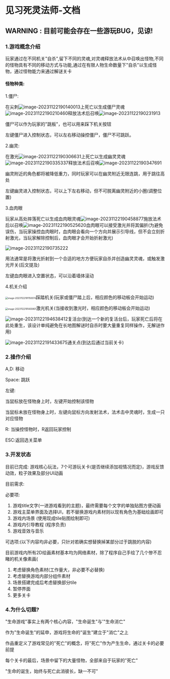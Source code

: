# 见习死灵法师-文档

## WARNING : 目前可能会存在一些游玩BUG，见谅!

### 1.游戏概念介绍

玩家通过在不同机关"自杀",留下不同的灵魂,对灵魂释放法术从中召唤出怪物,不同的怪物具有不同的移动方式与功能,通过在有限人物生命数量下"自杀"以生成怪物，通过怪物能力来通过解谜关卡

#### 怪物种类:

1.僵尸:

在尖刺![image-20231122190140013](C:\Users\13367\AppData\Roaming\Typora\typora-user-images\image-20231122190140013.png)上死亡以生成僵尸灵魂![image-20231122190210460](C:\Users\13367\AppData\Roaming\Typora\typora-user-images\image-20231122190210460.png)释放法术后召唤![image-20231122190231913](C:\Users\13367\AppData\Roaming\Typora\typora-user-images\image-20231122190231913.png)

僵尸可以作为玩家的"跳板"，也可以用来踩下机关按钮

左键僵尸进入控制状态，可以左右移动操控僵尸，僵尸不可跳跃。



2.幽灵:

在激光![image-20231122190306631](C:\Users\13367\AppData\Roaming\Typora\typora-user-images\image-20231122190306631.png)上死亡以生成幽灵灵魂![image-20231122190335337](C:\Users\13367\AppData\Roaming\Typora\typora-user-images\image-20231122190335337.png)释放法术后召唤![image-20231122190347691](C:\Users\13367\AppData\Roaming\Typora\typora-user-images\image-20231122190347691.png)

幽灵附近的角色都将被降低重力，同时玩家可以在幽灵附近无限连跳，用于跳往高处

左键幽灵进入控制状态，可以上下左右移动，但不可脱离幽灵附近的小圈(调整位置)



3.血肉眼

玩家从高处摔落死亡以生成血肉眼灵魂![image-20231122190458877](C:\Users\13367\AppData\Roaming\Typora\typora-user-images\image-20231122190458877.png)施放法术后以召唤![image-20231122190525620](C:\Users\13367\AppData\Roaming\Typora\typora-user-images\image-20231122190525620.png)血肉眼可以接受激光并将其偏折(为避免误伤，当玩家操控血肉眼时，血肉眼会看向一个方向并展示引导线，但不会立刻折射激光，当玩家解除控制后，血肉眼才会开始折射激光)



![image-20231122190735222](C:\Users\13367\AppData\Roaming\Typora\typora-user-images\image-20231122190735222.png) 

用法通常是将激光折射到一个合适的地方方便玩家自杀并创造幽灵灵魂，或触发激光开关(后文提及)

左键血肉眼进入空置状态，可以沿着墙体滚动



4.机关介绍

<img src="C:\Users\13367\AppData\Roaming\Typora\typora-user-images\image-20231122191150074.png" alt="image-20231122191150074" style="zoom:50%;" />踩踏机关(玩家或僵尸踏上后，相应颜色的移动板会开始运动)



<img src="C:\Users\13367\AppData\Roaming\Typora\typora-user-images\image-20231122191400801.png" alt="image-20231122191400801" style="zoom:50%;" />激光机关(当接收到激光时，相应颜色的移动板会开始运动)

![image-20231122194638412](C:\Users\13367\AppData\Roaming\Typora\typora-user-images\image-20231122194638412.png)复活台(到达一个新的复活台后，玩家死亡后将在此处重生，该设计单纯避免在长地图解谜时自杀时要大量重复同样操作，无解谜作用)



![image-20231122191433675](C:\Users\13367\AppData\Roaming\Typora\typora-user-images\image-20231122191433675.png)通关点(到达后通过当前关卡)







### 2.操作介绍

A,D: 移动 

Space: 跳跃

左键:

当鼠标放在怪物身上时，左键开始控制该怪物

当鼠标未放在怪物身上时，左键向鼠标方向发射法术，法术击中灵魂时，生成一只对应怪物

R: 当操控怪物时，R返回玩家控制

ESC:返回选关菜单



### 3.开发状态

目前已完成: 游戏核心玩法，7个可游玩关卡(是否继续添加视情况而定)，游戏反馈动效，粒子效果及部分UI动画

目前需求: 

必要项:

1. 游戏title文字(一进游戏看到的主题)，最终需要每个文字的单独贴图方便动画
2. 游戏主菜单界面及选择UI，若不替换游戏内素材则以现有角色为基础绘画即可
3. 游戏内场景 (使用现成tile贴图绘制即可)
4. 游戏内引导教程 (程序负责)
5. 游戏音效与音乐

可选项:(以下内容均非必要，只针对若确实想替换掉某部分过于跳脱的内容)

目前游戏内所有2D绘画素材基本均为网络素材，除了程序自己手绘了几个惨不忍睹的机关像素画(

1. 考虑替换角色素材(工作量大，非必要不必替换)
2. 考虑替换游戏内部分组件素材
3. 场景搭建完成后考虑替换部分tile
4. 暂停界面
5. 更多关卡



### 4.为什么切题?

"生命游戏"事实上有两个核心内容，"生命诞生"与'"生命消亡"

作为"生命诞生"的延申，游戏将生命的"诞生"建立于"消亡"之上

作品重定义了游戏常见的"死亡"的概念，将"死亡"作为产生生命，通过关卡的必要前提

每个关卡的最后，场景中留下的大量怪物，全部来自于玩家的"死亡"

"生命的诞生，始终与死亡此消彼长，缺一不可"



### 